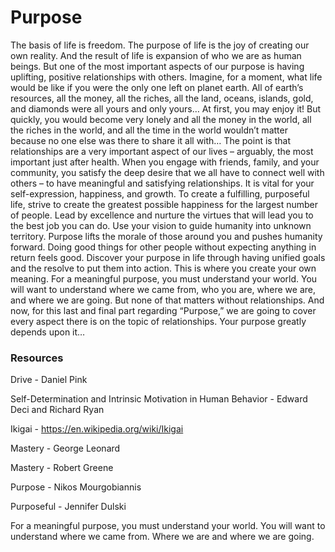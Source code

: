# Purpose

The basis of life is freedom. The purpose of life is the joy of creating our own reality. And the result of life 
is expansion of who we are as human beings. But one of the most important aspects of our purpose is having uplifting, positive relationships with others.
Imagine, for a moment, what life would be like if you were the only one left on planet earth. All of earth’s 
resources, all the money, all the riches, all the land, oceans, islands, gold, and diamonds were all yours and 
only yours…
At first, you may enjoy it! But quickly, you would become very lonely and all the money in the world, all the 
riches in the world, and all the time in the world wouldn’t matter because no one else was there to share it all 
with… 
The point is that relationships are a very important aspect of our lives – arguably, the most important just after 
health. 
When you engage with friends, family, and your community, you satisfy the deep desire that we all have to connect 
well with others – to have meaningful and satisfying relationships. It is vital for your self-expression, 
happiness, and growth.
To create a fulfilling, purposeful life, strive to create the greatest possible happiness for the largest 
number of people. Lead by excellence and nurture the virtues that will lead you to the best job you can do. Use your vision to guide humanity into unknown territory. Purpose lifts the morale of those around you and pushes humanity forward. Doing good things for other people without expecting anything in return feels good.
Discover your purpose in life through having unified goals and the resolve to put them into action. 
This is where you create your own meaning. For a meaningful purpose, you must understand your world. 
You will want to understand where we came from, who you are, where we are, and where we are going. 
But none of that matters without relationships. 
And now, for this last and final part regarding “Purpose,” we are going to cover every aspect there is on the 
topic of relationships. 
Your purpose greatly depends upon it…

### Resources

Drive - Daniel Pink

Self-Determination and Intrinsic Motivation in Human Behavior - Edward Deci and Richard Ryan

Ikigai - https://en.wikipedia.org/wiki/Ikigai

Mastery - George Leonard

Mastery - Robert Greene

Purpose - Nikos Mourgobiannis

Purposeful - Jennifer Dulski



For a meaningful purpose, you must understand your world. You will want to understand where we came from.
Where we are and where we are going.





